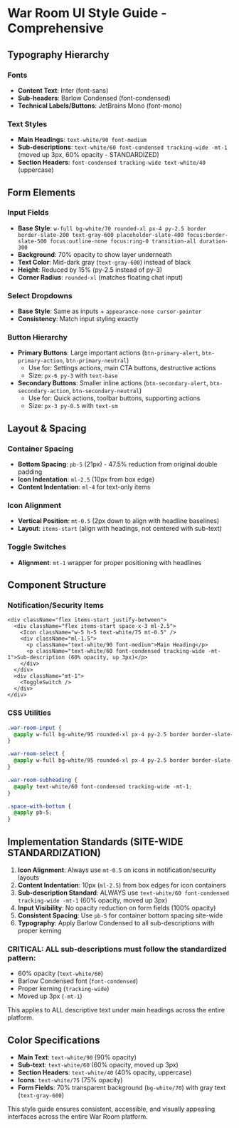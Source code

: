 # War Room UI Style Guide - Comprehensive

## Typography Hierarchy

### Fonts
- **Content Text**: Inter (font-sans)
- **Sub-headers**: Barlow Condensed (font-condensed) 
- **Technical Labels/Buttons**: JetBrains Mono (font-mono)

### Text Styles
- **Main Headings**: `text-white/90 font-medium`
- **Sub-descriptions**: `text-white/60 font-condensed tracking-wide -mt-1` (moved up 3px, 60% opacity - STANDARDIZED)
- **Section Headers**: `font-condensed tracking-wide text-white/40` (uppercase)

## Form Elements

### Input Fields
- **Base Style**: `w-full bg-white/70 rounded-xl px-4 py-2.5 border border-slate-200 text-gray-600 placeholder-slate-400 focus:border-slate-500 focus:outline-none focus:ring-0 transition-all duration-300`
- **Background**: 70% opacity to show layer underneath
- **Text Color**: Mid-dark gray (`text-gray-600`) instead of black
- **Height**: Reduced by 15% (py-2.5 instead of py-3)
- **Corner Radius**: `rounded-xl` (matches floating chat input)

### Select Dropdowns
- **Base Style**: Same as inputs + `appearance-none cursor-pointer`
- **Consistency**: Match input styling exactly

### Button Hierarchy
- **Primary Buttons**: Large important actions (`btn-primary-alert`, `btn-primary-action`, `btn-primary-neutral`)
  - Use for: Settings actions, main CTA buttons, destructive actions
  - Size: `px-6 py-3` with `text-base`
- **Secondary Buttons**: Smaller inline actions (`btn-secondary-alert`, `btn-secondary-action`, `btn-secondary-neutral`)
  - Use for: Quick actions, toolbar buttons, supporting actions
  - Size: `px-3 py-0.5` with `text-sm`

## Layout & Spacing

### Container Spacing
- **Bottom Spacing**: `pb-5` (21px) - 47.5% reduction from original double padding
- **Icon Indentation**: `ml-2.5` (10px from box edge)
- **Content Indentation**: `ml-4` for text-only items

### Icon Alignment
- **Vertical Position**: `mt-0.5` (2px down to align with headline baselines)
- **Layout**: `items-start` (align with headings, not centered with sub-text)

### Toggle Switches
- **Alignment**: `mt-1` wrapper for proper positioning with headlines

## Component Structure

### Notification/Security Items
```tsx
<div className="flex items-start justify-between">
  <div className="flex items-start space-x-3 ml-2.5">
    <Icon className="w-5 h-5 text-white/75 mt-0.5" />
    <div className="ml-1.5">
      <p className="text-white/90 font-medium">Main Heading</p>
      <p className="text-white/60 font-condensed tracking-wide -mt-1">Sub-description (60% opacity, up 3px)</p>
    </div>
  </div>
  <div className="mt-1">
    <ToggleSwitch />
  </div>
</div>
```

### CSS Utilities
```css
.war-room-input {
  @apply w-full bg-white/95 rounded-xl px-4 py-2.5 border border-slate-200 text-slate-800 placeholder-slate-400 focus:border-slate-500 focus:outline-none focus:ring-0 transition-all duration-300;
}

.war-room-select {
  @apply w-full bg-white/95 rounded-xl px-4 py-2.5 border border-slate-200 text-slate-800 focus:border-slate-500 focus:outline-none focus:ring-0 transition-all duration-300 appearance-none cursor-pointer;
}

.war-room-subheading {
  @apply text-white/60 font-condensed tracking-wide -mt-1;
}

.space-with-bottom {
  @apply pb-5;
}
```

## Implementation Standards (SITE-WIDE STANDARDIZATION)

1. **Icon Alignment**: Always use `mt-0.5` on icons in notification/security layouts
2. **Content Indentation**: 10px (`ml-2.5`) from box edges for icon containers
3. **Sub-description Standard**: ALWAYS use `text-white/60 font-condensed tracking-wide -mt-1` (60% opacity, moved up 3px)
4. **Input Visibility**: No opacity reduction on form fields (100% opacity)
5. **Consistent Spacing**: Use `pb-5` for container bottom spacing site-wide
6. **Typography**: Apply Barlow Condensed to all sub-descriptions with proper kerning

### CRITICAL: ALL sub-descriptions must follow the standardized pattern:
- 60% opacity (`text-white/60`)
- Barlow Condensed font (`font-condensed`)
- Proper kerning (`tracking-wide`)
- Moved up 3px (`-mt-1`)

This applies to ALL descriptive text under main headings across the entire platform.

## Color Specifications

- **Main Text**: `text-white/90` (90% opacity)
- **Sub-text**: `text-white/60` (60% opacity, moved up 3px)
- **Section Headers**: `text-white/40` (40% opacity, uppercase)
- **Icons**: `text-white/75` (75% opacity)
- **Form Fields**: 70% transparent background (`bg-white/70`) with gray text (`text-gray-600`)

This style guide ensures consistent, accessible, and visually appealing interfaces across the entire War Room platform.
